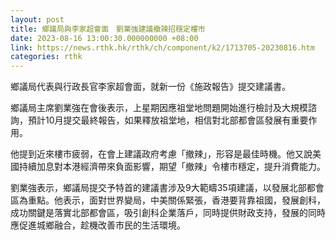 ```yaml
---
layout: post
title: 鄉議局與李家超會面　劉業強建議撤辣招穩定樓市
date: 2023-08-16 13:00:30.000000000 +08:00
link: https://news.rthk.hk/rthk/ch/component/k2/1713705-20230816.htm
categories: rthk
---
```


鄉議局代表與行政長官李家超會面，就新一份《施政報告》提交建議書。

鄉議局主席劉業強在會後表示，上星期因應祖堂地問題開始進行檢討及大規模諮詢，預計10月提交最終報告，如果釋放祖堂地，相信對北部都會區發展有重要作用。

他提到近來樓市疲弱，在會上建議政府考慮「撤辣」，形容是最佳時機。他又說美國持續加息對本港經濟帶來負面影響，期望「撤辣」令樓市穩定，提升消費能力。

劉業強表示，鄉議局提交予特首的建議書涉及9大範疇35項建議，以發展北部都會區為重點。他表示，面對世界變局，中美關係緊張，香港要背靠祖國，發展創科，成功關鍵是落實北部都會區，吸引創科企業落戶，同時提供財政支持，發展的同時應促進城鄉融合，趁機改善市民的生活環境。
